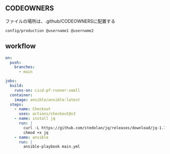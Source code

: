 ## CODEOWNERS
ファイルの場所は、.github/CODEOWNERSに配置する

```
config/production @username1 @username2
```

## workflow

```.github/workflows/main.yml
on:
  push:
    branches:
      - main

jobs:
  build:
    runs-on: cicd-pf-runner-small
  container:
    image: ansible/ansible:latest
  steps:
    - name: Checkout
      uses: actions/checkout@v3
    - name: install jq
      run: |
        curl -L https://github.com/stedolan/jq/releases/download/jq-1.7.1/jq-linux-amd64
        chmod +x jq
    - name: ansible
      run: |
        ansible-playbook main.yml
```

